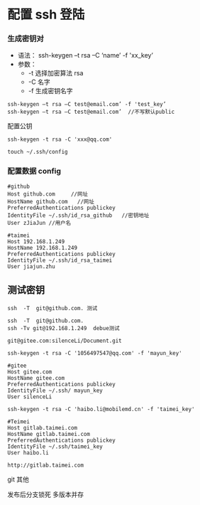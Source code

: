 # 配置 ssh 登陆

### 生成密钥对

-   语法： ssh-keygen –t rsa –C ‘name’ -f 'xx_key’
-   参数：
    -   -t 选择加密算法 rsa
    -   -C 名字
    -   -f 生成密钥名字

```shell
ssh-keygen –t rsa –C test@email.com’ -f 'test_key’
ssh-keygen –t rsa –C test@email.com’  //不写默认public
```

配置公钥

```shell
ssh-keygen -t rsa -C 'xxx@qq.com'

touch ~/.ssh/config
```

### 配置数据 config

```shell
#github
Host github.com     //网址
HostName github.com   //网址
PreferredAuthentications publickey
IdentityFile ~/.ssh/id_rsa_github   //密钥地址
User zJiaJun //用户名

#taimei
Host 192.168.1.249
HostName 192.168.1.249
PreferredAuthentications publickey
IdentityFile ~/.ssh/id_rsa_taimei
User jiajun.zhu
```

## 测试密钥

```shell
ssh  -T  git@github.com. 测试

ssh  -T  git@github.com.
ssh -Tv git@192.168.1.249  debue测试

git@gitee.com:silenceLi/Document.git
```

```bush
ssh-keygen -t rsa -C '1056497547@qq.com' -f 'mayun_key'

#gitee
Host gitee.com
HostName gitee.com
PreferredAuthentications publickey
IdentityFile ~/.ssh/ mayun_key
User silenceLi

ssh-keygen -t rsa -C 'haibo.li@mobilemd.cn' -f 'taimei_key'

#Teimei
Host gitlab.taimei.com
HostName gitlab.taimei.com
PreferredAuthentications publickey
IdentityFile ~/.ssh/taimei_key
User haibo.li

http://gitlab.taimei.com
```

git 其他

发布后分支锁死
多版本并存
